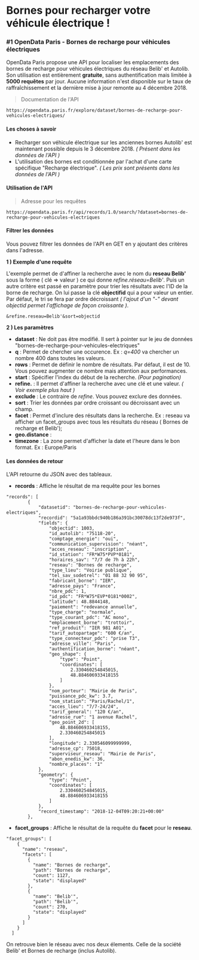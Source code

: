 # Bornes pour recharger votre véhicule électrique !

### #1 OpenData Paris - Bornes de recharge pour véhicules électriques 

OpenData Paris propose une API pour localiser les emplacements des bornes de recharge pour véhicules électriques du réseau Belib' et Autolib. Son utilisation est entièrement **gratuite**, sans authentification mais limitée à **5000 requêtes** par jour. Aucune information n'est disponible sur le taux de raffraîchissement et la dernière mise à jour remonte au 4 décembre 2018.

> Documentation de l'API
```
https://opendata.paris.fr/explore/dataset/bornes-de-recharge-pour-vehicules-electriques/
```

#### Les choses à savoir
- Recharger son véhicule électrique sur les anciennes bornes Autolib' est maintenant possible depuis le 3 décembre 2018. *( Présent dans les données de l'API )*
- L'utilisation des bornes est conditionnée par l'achat d'une carte spécifique "Recharge électrique".  *( Les prix sont présents dans les données de l'API )*

#### Utilisation de l'API 
> Adresse pour les requêtes
```
https://opendata.paris.fr/api/records/1.0/search/?dataset=bornes-de-recharge-pour-vehicules-electriques
```

#### Filtrer les données

Vous pouvez filtrer les données de l'API en GET en y ajoutant des critères dans l'adresse.

**1 ) Exemple d'une requête**  

L'exemple permet de d'affiner la recherche avec le nom du **reseau Belib'** sous la forme ( clé => valeur ) ce qui donne *refine.réseau=Belib'*. Puis un autre critère est passé en paramètre pour trier les résultats avec l'ID de la borne de recharge. On lui passe la clé **objectifid** qui a pour valeur un entier. Par défaut, le tri se fera par ordre décroissant *( l'ajout d'un "-" devant objectid permet l'affichage de façon croissante )*.

```
&refine.reseau=Belib'&sort=objectid
```


**2 ) Les paramètres**  

-  **dataset**  : Ne doit pas être modifié. Il sert à pointer sur le jeu de données "bornes-de-recharge-pour-vehicules-electriques"
-  **q** : Permet de chercher une occurence. Ex : *q=400* va chercher un nombre 400 dans toutes les valeurs.
-  **rows** : Permet de définir le nombre de résultats. Par défaut, il est de 10. Vous pouvez augmenter ce nombre mais attention aux performances.
-  **start** : Spécifier l'index du début de la recherche. *(Pour pagination)*
-  **refine.** : Il permet d'affiner la recherche avec une clé et une valeur. *( Voir exemple plus haut )*
-  **exclude** : Le contraire de *refine*. Vous pouvez exclure des données. 
-  **sort** : Trier les données par ordre croissant ou décroissant avec un champ.
-  **facet** : Permet d'inclure des résultats dans la recherche. Ex : reseau va afficher un facet_groups avec tous les résultats du réseau ( Bornes de recharge et Belib');
-  **geo.distance** : 
-  **timezone** : La zone permet d'afficher la date et l'heure dans le bon format. Ex : Europe/Paris

#### Les données de retour

L'API retourne du JSON avec des tableaux.

- **records** : Affiche le résultat de ma requête pour les bornes

```
"records": [
        {
            "datasetid": "bornes-de-recharge-pour-vehicules-electriques",
            "recordid": "5a1a93bbdc940b186a391bc30078dc13f2de973f",
            "fields": {
                "objectid": 1003,
                "id_autolib": "75118-20",
                "comptage_energie": "oui",
                "communication_supervision": "néant",
                "acces_reseau": "inscription",
                "id_station": "FR*W75*PVP*0181",
                "horaires_sav": "7/7 de 7h à 22h",
                "reseau": "Bornes de recharge",
                "type_lieu": "Voirie publique",
                "tel_sav_sodetrel": "01 88 32 90 95",
                "fabricant_borne": "IER",
                "adresse_pays": "France",
                "nbre_pdc": 1,
                "id_pdc": "FR*W75*EVP*0181*0002",
                "latitude": 48.8844148,
                "paiement": "redevance annuelle",
                "type_charge": "normale",
                "type_courant_pdc": "AC mono",
                "emplacement_borne": "trottoir",
                "ref_produit": "IER 981 A01",
                "tarif_autopartage": "600 €/an",
                "type_connecteur_pdc": "prise T3",
                "adresse_ville": "Paris",
                "authentification_borne": "néant",
                "geo_shape": {
                    "type": "Point",
                    "coordinates": [
                        2.330460254845015,
                        48.884606933418155
                    ]
                },
                "nom_porteur": "Mairie de Paris",
                "puissance_pdc_kw": 3.7,
                "nom_station": "Paris/Rachel/1",
                "acces_lieu": "7/7-24/24",
                "tarif_general": "120 €/an",
                "adresse_rue": "1 avenue Rachel",
                "geo_point_2d": [
                    48.884606933418155,
                    2.330460254845015
                ],
                "longitude": 2.330546099999999,
                "adresse_cp": 75018,
                "superviseur_reseau": "Mairie de Paris",
                "abon_enedis_kw": 36,
                "nombre_places": "1"
            },
            "geometry": {
                "type": "Point",
                "coordinates": [
                    2.330460254845015,
                    48.884606933418155
                ]
            },
            "record_timestamp": "2018-12-04T09:20:21+00:00"
        },

```

  - **facet_groups** : Affiche le résultat de la requête du **facet** pour le **reseau**. 

```
"facet_groups": [
    {
      "name": "reseau",
      "facets": [
        {
          "name": "Bornes de recharge",
          "path": "Bornes de recharge",
          "count": 1127,
          "state": "displayed"
        },
        {
          "name": "Belib'",
          "path": "Belib'",
          "count": 270,
          "state": "displayed"
        }
      ]
    }
  ]

```

On retrouve bien le réseau avec nos deux élements. Celle de la société Belib' et Bornes de recharge (inclus Autolib).


